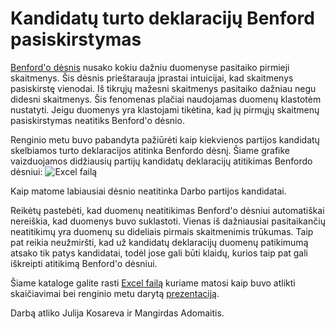 Kandidatų turto deklaracijų Benford pasiskirstymas
=================================================

[Benford'o dėsnis](http://en.wikipedia.org/wiki/Benford%27s_law) nusako kokiu
dažniu duomenyse pasitaiko pirmieji skaitmenys. Šis dėsnis prieštarauja įprastai
intuicijai, kad skaitmenys pasiskirstę vienodai. Iš tikrųjų mažesni skaitmenys
pasitaiko dažniau negu didesni skaitmenys. Šis fenomenas plačiai naudojamas
duomenų klastotėm nustatyti. Jeigu duomenys yra klastojami tikėtina, kad jų
pirmųjų skaitmenų pasiskirstymas neatitiks Benford'o dėsnio. 

Renginio metu buvo pabandyta pažiūrėti kaip kiekvienos partijos kandidatų
skelbiamos turto deklaracijos atitinka Benfordo dėsnį. Šiame grafike
vaizduojamos didžiausių partijų kandidatų deklaracijų atitikimas Benfordo
dėsniui:
![Excel
failą](https://github.com/vzemlys/psdatadive12/raw/master/Benford/TurtasBenford.jpg)

Kaip matome labiausiai dėsnio
neatitinka Darbo partijos kandidatai. 

Reikėtų pastebėti, kad duomenų neatitikimas Benford'o dėsniui automatiškai
nereiškia, kad duomenys buvo suklastoti. Vienas iš dažniausiai pasitaikančių
neatitikimų yra duomenų su dideliais pirmais skaitmenimis trūkumas. Taip pat
reikia neužmiršti, kad už kandidatų deklaracijų duomenų patikimumą atsako tik
patys kandidatai, todėl jose gali būti klaidų, kurios taip pat gali iškreipti
atitikimą Benford'o dėsniui.

Šiame kataloge galite rasti [Excel
failą](https://github.com/vzemlys/psdatadive12/raw/master/Benford/Assets%20benford%20analysis.xls) kuriame matosi kaip buvo atlikti
skaičiavimai bei renginio metu darytą [prezentaciją](https://github.com/vzemlys/psdatadive12/raw/master/Benford/Benford.pptx).

Darbą atliko Julija Kosareva ir Mangirdas Adomaitis. 
